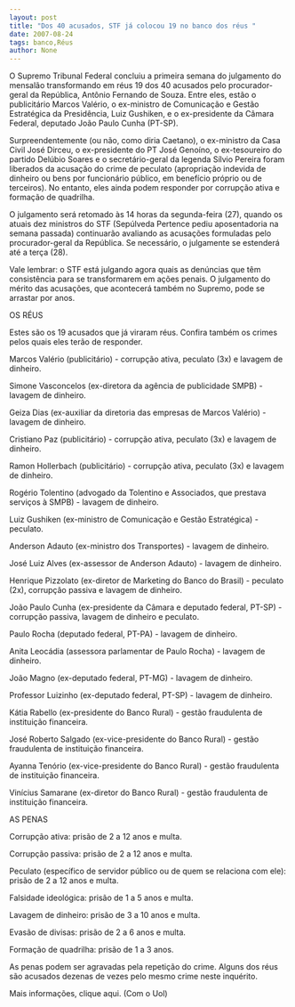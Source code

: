 ```yaml
---
layout: post
title: "Dos 40 acusados, STF já colocou 19 no banco dos réus "
date: 2007-08-24
tags: banco,Réus
author: None
---
```

O Supremo Tribunal Federal concluiu a primeira semana do julgamento do mensal&atilde;o transformando em r&eacute;us 19 dos 40 acusados pelo procurador-geral da Rep&uacute;blica, Ant&ocirc;nio Fernando de Souza. 
Entre eles, est&atilde;o o publicit&aacute;rio Marcos Val&eacute;rio, o ex-ministro de Comunica&ccedil;&atilde;o e Gest&atilde;o Estrat&eacute;gica da Presid&ecirc;ncia, Luiz Gushiken, e o ex-presidente da C&acirc;mara Federal, deputado Jo&atilde;o Paulo Cunha (PT-SP). 

Surpreendentemente (ou n&atilde;o, como diria Caetano), o ex-ministro da Casa Civil Jos&eacute; Dirceu, o ex-presidente do PT Jos&eacute; Geno&iacute;no, o ex-tesoureiro do partido Del&uacute;bio Soares e o secret&aacute;rio-geral da legenda S&iacute;lvio Pereira foram liberados da acusa&ccedil;&atilde;o do crime de peculato (apropria&ccedil;&atilde;o indevida de dinheiro ou bens por funcion&aacute;rio p&uacute;blico, em benef&iacute;cio pr&oacute;prio ou de terceiros). No entanto, eles ainda podem responder por corrup&ccedil;&atilde;o ativa e forma&ccedil;&atilde;o de quadrilha. 

O julgamento ser&aacute; retomado &agrave;s 14 horas da segunda-feira (27), quando os atuais dez ministros do STF (Sep&uacute;lveda Pertence pediu aposentadoria na semana passada) continuar&atilde;o avaliando as acusa&ccedil;&otilde;es formuladas pelo procurador-geral da Rep&uacute;blica. Se necess&aacute;rio, o julgamente se estender&aacute; at&eacute; a ter&ccedil;a (28). 

Vale lembrar: o STF est&aacute; julgando agora quais as&nbsp;den&uacute;ncias que t&ecirc;m consist&ecirc;ncia para se transformarem em a&ccedil;&otilde;es penais. O julgamento do m&eacute;rito das acusa&ccedil;&otilde;es, que acontecer&aacute; tamb&eacute;m no Supremo, pode se arrastar por anos. 

OS R&Eacute;US 

Estes s&atilde;o os 19 acusados que j&aacute; viraram&nbsp;r&eacute;us. Confira tamb&eacute;m os crimes pelos quais eles ter&atilde;o de responder. 

Marcos Val&eacute;rio (publicit&aacute;rio) - corrup&ccedil;&atilde;o ativa, peculato (3x) e lavagem de dinheiro. 

Simone Vasconcelos (ex-diretora da ag&ecirc;ncia de publicidade SMPB) - lavagem de dinheiro. 

Geiza Dias (ex-auxiliar da diretoria das empresas de Marcos Val&eacute;rio) - lavagem de dinheiro. 

Cristiano Paz (publicit&aacute;rio) - corrup&ccedil;&atilde;o ativa, peculato (3x) e lavagem de dinheiro. 

Ramon Hollerbach (publicit&aacute;rio) - corrup&ccedil;&atilde;o ativa, peculato (3x) e lavagem de dinheiro. 

Rog&eacute;rio Tolentino (advogado da Tolentino e Associados, que prestava servi&ccedil;os &agrave; SMPB) - lavagem de dinheiro. 

Luiz Gushiken (ex-ministro de Comunica&ccedil;&atilde;o e Gest&atilde;o Estrat&eacute;gica) - peculato. 

Anderson Adauto (ex-ministro dos Transportes) - lavagem de dinheiro. 

Jos&eacute; Luiz Alves (ex-assessor de Anderson Adauto) - lavagem de dinheiro. 

Henrique Pizzolato (ex-diretor de Marketing do Banco do Brasil) - peculato (2x), corrup&ccedil;&atilde;o passiva e lavagem de dinheiro. 

Jo&atilde;o Paulo Cunha (ex-presidente da C&acirc;mara e deputado federal, PT-SP) - corrup&ccedil;&atilde;o passiva, lavagem de dinheiro e peculato. 

Paulo Rocha (deputado federal, PT-PA) - lavagem de dinheiro. 

Anita Leoc&aacute;dia (assessora parlamentar de Paulo Rocha) - lavagem de dinheiro. 

Jo&atilde;o Magno (ex-deputado federal, PT-MG) - lavagem de dinheiro. 

Professor Luizinho (ex-deputado federal, PT-SP) - lavagem de dinheiro. 

K&aacute;tia Rabello (ex-presidente do Banco Rural) - gest&atilde;o fraudulenta de institui&ccedil;&atilde;o financeira. 

Jos&eacute; Roberto Salgado (ex-vice-presidente do Banco Rural) - gest&atilde;o fraudulenta de institui&ccedil;&atilde;o financeira. 

Ayanna Ten&oacute;rio (ex-vice-presidente do Banco Rural) - gest&atilde;o fraudulenta de institui&ccedil;&atilde;o financeira. 

Vin&iacute;cius Samarane (ex-diretor do Banco Rural) - gest&atilde;o fraudulenta de institui&ccedil;&atilde;o financeira. 

AS PENAS 

Corrup&ccedil;&atilde;o ativa: pris&atilde;o de 2 a 12 anos e multa. 

Corrup&ccedil;&atilde;o passiva: pris&atilde;o de 2 a 12 anos e multa. 

Peculato (espec&iacute;fico de servidor p&uacute;blico ou de quem se relaciona com ele): pris&atilde;o de 2 a 12 anos e multa. 

Falsidade ideol&oacute;gica: pris&atilde;o de 1 a 5 anos e multa. 

Lavagem de dinheiro: pris&atilde;o de 3 a 10 anos e multa. 

Evas&atilde;o de divisas: pris&atilde;o de 2 a 6 anos e multa. 

Forma&ccedil;&atilde;o de quadrilha: pris&atilde;o de 1 a 3 anos. 

As penas podem ser agravadas pela repeti&ccedil;&atilde;o do crime. Alguns dos r&eacute;us s&atilde;o acusados dezenas de vezes pelo mesmo crime neste inqu&eacute;rito. 

Mais informa&ccedil;&otilde;es, clique aqui.
(Com o Uol) 